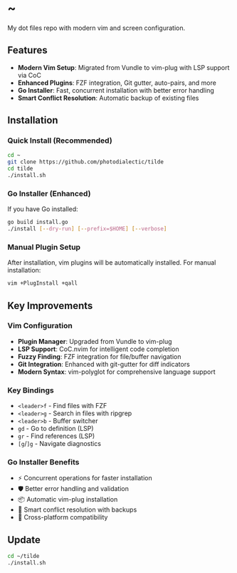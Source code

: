 # ~
My dot files repo with modern vim and screen configuration.

## Features
- **Modern Vim Setup**: Migrated from Vundle to vim-plug with LSP support via CoC
- **Enhanced Plugins**: FZF integration, Git gutter, auto-pairs, and more
- **Go Installer**: Fast, concurrent installation with better error handling
- **Smart Conflict Resolution**: Automatic backup of existing files

## Installation

### Quick Install (Recommended)
```bash
cd ~
git clone https://github.com/photodialectic/tilde
cd tilde
./install.sh
```

### Go Installer (Enhanced)
If you have Go installed:
```bash
go build install.go
./install [--dry-run] [--prefix=$HOME] [--verbose]
```

### Manual Plugin Setup
After installation, vim plugins will be automatically installed. For manual installation:
```bash
vim +PlugInstall +qall
```

## Key Improvements

### Vim Configuration
- **Plugin Manager**: Upgraded from Vundle to vim-plug
- **LSP Support**: CoC.nvim for intelligent code completion
- **Fuzzy Finding**: FZF integration for file/buffer navigation
- **Git Integration**: Enhanced with git-gutter for diff indicators
- **Modern Syntax**: vim-polyglot for comprehensive language support

### Key Bindings
- `<leader>f` - Find files with FZF
- `<leader>g` - Search in files with ripgrep
- `<leader>b` - Buffer switcher
- `gd` - Go to definition (LSP)
- `gr` - Find references (LSP)
- `[g`/`]g` - Navigate diagnostics

### Go Installer Benefits
- ⚡ Concurrent operations for faster installation
- 🛡️ Better error handling and validation
- 📦 Automatic vim-plug installation
- 🔄 Smart conflict resolution with backups
- 🎯 Cross-platform compatibility

## Update

```bash
cd ~/tilde
./install.sh
```
